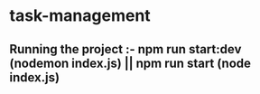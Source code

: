 # task-management

## Running the project :- npm run start:dev (nodemon index.js) || npm run start (node index.js)
